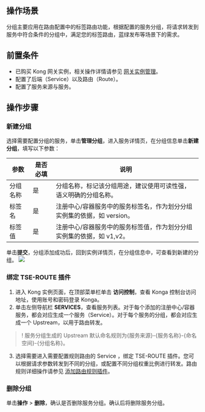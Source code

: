 
## 操作场景
分组主要应用在路由配置中的标签路由功能，根据配置的服务分组，将请求转发到服务中符合条件的分组中，满足您的标签路由，蓝绿发布等场景下的需求。

## 前置条件
- 已购买 Kong 网关实例，相关操作详情请参见 [网关实例管理](https://cloud.tencent.com/document/product/1364/72495)。
- 配置了后端（Service）以及路由（Route）。
- 配置了服务来源与服务。

## 操作步骤
### 新建分组
选择需要配置分组的服务，单击**管理分组**，进入服务详情页，在分组信息单击**新建分组**，填写以下参数：
<table>
<thead>
<tr>
<th>参数</th>
<th>是否必填</th>
<th>说明</th>
</tr>
</thead>
<tbody><tr>
<td>分组名称</td>
<td>是</td>
<td>分组名称，标记该分组用途，建议使用可读性强，语义明确的分组名称。</td>
</tr>
<tr>
<td>标签名</td>
<td>是</td>
<td>注册中心/容器服务中的服务标签名，作为划分分组实例集的依据，如 version。</td>
</tr>
<tr>
<td>标签值</td>
<td>是</td>
<td>注册中心/容器服务中的服务标签值，作为划分分组实例集的依据，如 v1,v2。</td>
</tr>
</tbody></table>

单击**提交**，分组添加成功后，回到实例详情页，在分组信息中，可查看到新建的分组。
<img src="https://qcloudimg.tencent-cloud.cn/raw/b14499de1a6868f86d4eaa285a9c90ad.jpg"> 

### 绑定 TSE-ROUTE 插件
1. 进入 Kong 实例页面，在顶部菜单栏单击 **访问控制**，查看 Konga 控制台访问地址，使用账号和密码登录 Konga。
2. 单击左侧导航栏 **SERVICES**，查看服务列表。对于每个添加的注册中心/容器服务，都会对应生成一个服务（Service）。对于每个服务的分组，都会对应生成一个 Upstream，以用于路由转发。
>! 服务分组生成的 Upstream 默认命名规则为{服务来源}-{服务名称}-{命名空间}-{分组名称}。
3. 选择需要进入需要配置规则路由的 Service ，绑定 TSE-ROUTE 插件。您可以根据请求参数转发到不同的分组，或配置不同分组权重比例进行转发。路由规则详细操作请参见 [添加路由规则插件](https://cloud.tencent.com/document/product/1364/78618)。

### 删除分组
单击**操作** > **删除**，确认是否删除服务分组。确认后将删除服务分组。

